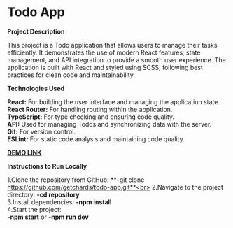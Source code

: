 # Todo App

**Project Description**

This project is a Todo application that allows users to manage their tasks efficiently. It demonstrates the use of modern React features, state management, and API integration to provide a smooth user experience. The application is built with React and styled using SCSS, following best practices for clean code and maintainability.

**Technologies Used**

**React:** For building the user interface and managing the application state.<br>
**React Router:** For handling routing within the application.<br>
**TypeScript:** For type checking and ensuring code quality.<br>
**API:** Used for managing Todos and synchronizing data with the server.<br>
**Git:** For version control.<br>
**ESLint:** For static code analysis and maintaining code quality.<br>

**[DEMO LINK](https://no1pain.github.io/Taskease_Manager/)**

**Instructions to Run Locally**

1.Clone the repository from GitHub: **-git clone https://github.com/getchards/todo-app.git**<br>
2.Navigate to the project directory: **-cd repository**<br>
3.Install dependencies: **-npm install**<br>
4.Start the project:<br>
**-npm start** or **-npm run dev**
